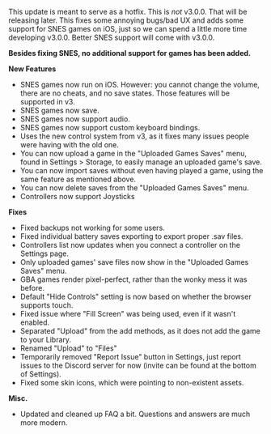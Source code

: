 This update is meant to serve as a hotfix. This is *not* v3.0.0. That will be releasing later. This fixes some annoying bugs/bad UX and adds some support for SNES games on iOS, just so we can spend a little more time developing v3.0.0. Better SNES support will come with v3.0.0.

__Besides fixing SNES, no additional support for games has been added.__ 
  
**New Features**
- SNES games now run on iOS. However: you cannot change the volume, there are no cheats, and no save states. Those features will be supported in v3.
- SNES games now save.
- SNES games now support audio.
- SNES games now support custom keyboard bindings.
- Uses the new control system from v3, as it fixes many issues people were having with the old one. 
- You can now upload a game in the "Uploaded Games Saves" menu, found in Settings > Storage, to easily manage an uploaded game's save.
- You can now import saves without even having played a game, using the same feature as mentioned above.
- You can now delete saves from the "Uploaded Games Saves" menu.
- Controllers now support Joysticks

**Fixes**
- Fixed backups not working for some users.
- Fixed individual battery saves exporting to export proper .sav files.
- Controllers list now updates when you connect a controller on the Settings page.
- Only uploaded games' save files now show in the "Uploaded Games Saves" menu.
- GBA games render pixel-perfect, rather than the wonky mess it was before.
- Default "Hide Controls" setting is now based on whether the browser supports touch.
- Fixed issue where "Fill Screen" was being used, even if it wasn't enabled.
- Separated "Upload" from the add methods, as it does not add the game to your Library.
- Renamed "Upload" to "Files"
- Temporarily removed "Report Issue" button in Settings, just report issues to the Discord server for now (invite can be found at the bottom of Settings).
- Fixed some skin icons, which were pointing to non-existent assets.

**Misc.**
- Updated and cleaned up FAQ a bit. Questions and answers are much more modern.